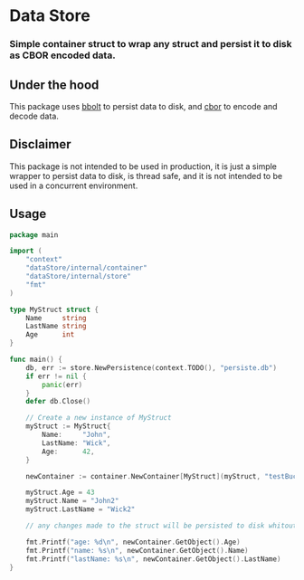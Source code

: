# Data Store 

### Simple container struct to wrap any struct and persist it to disk as CBOR encoded data.

## Under the hood

This package uses [bbolt](https://github.com/etcd-io/bbolt) to persist data to disk, and [cbor](github.com/fxamacker/cbor/v2) to encode and decode data.


## Disclaimer

This package is not intended to be used in production, it is just a simple wrapper to persist data to disk, is thread safe, and it is not intended to be used in a concurrent environment.

## Usage

```go
package main

import (
	"context"
	"dataStore/internal/container"
	"dataStore/internal/store"
	"fmt"
)

type MyStruct struct {
	Name     string
	LastName string
	Age      int
}

func main() {
	db, err := store.NewPersistence(context.TODO(), "persiste.db")
	if err != nil {
		panic(err)
	}
	defer db.Close()

	// Create a new instance of MyStruct
	myStruct := MyStruct{
		Name:     "John",
		LastName: "Wick",
		Age:      42,
	}

	newContainer := container.NewContainer[MyStruct](myStruct, "testBucket", "testKey", db)

	myStruct.Age = 43
	myStruct.Name = "John2"
	myStruct.LastName = "Wick2"

	// any changes made to the struct will be persisted to disk whitout the need to worry about it.

	fmt.Printf("age: %d\n", newContainer.GetObject().Age)
	fmt.Printf("name: %s\n", newContainer.GetObject().Name)
	fmt.Printf("lastName: %s\n", newContainer.GetObject().LastName)
}

```